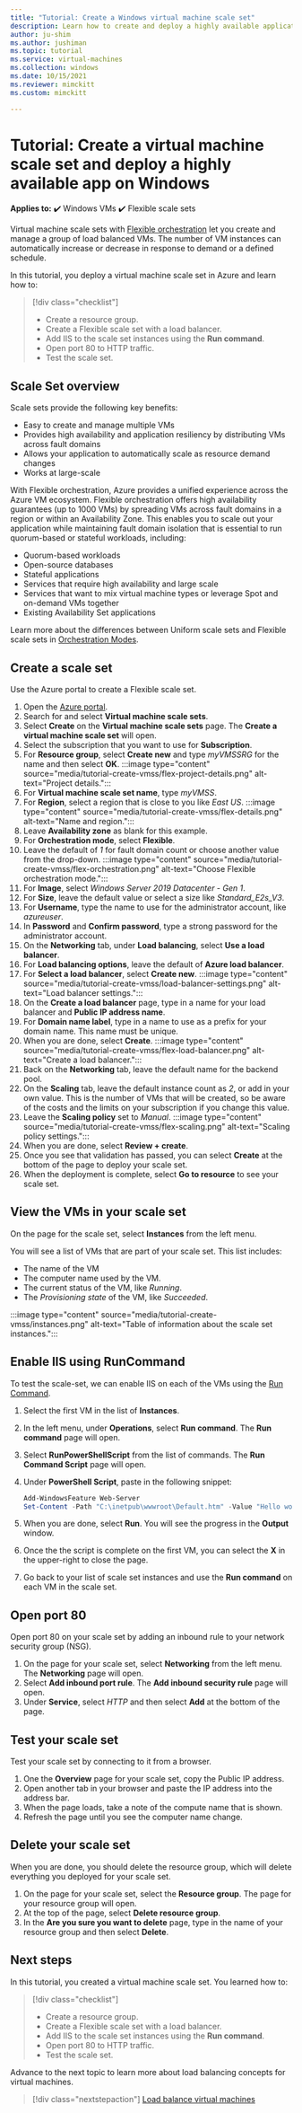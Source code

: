 ```yaml
---
title: "Tutorial: Create a Windows virtual machine scale set"
description: Learn how to create and deploy a highly available application on Windows VMs using a virtual machine scale set.
author: ju-shim
ms.author: jushiman
ms.topic: tutorial
ms.service: virtual-machines
ms.collection: windows
ms.date: 10/15/2021
ms.reviewer: mimckitt
ms.custom: mimckitt

---
```


# Tutorial: Create a virtual machine scale set and deploy a highly available app on Windows
**Applies to:** :heavy_check_mark: Windows VMs :heavy_check_mark: Flexible scale sets

Virtual machine scale sets with [Flexible orchestration](../flexible-virtual-machine-scale-sets.md) let you create and manage a group of load balanced VMs. The number of VM instances can automatically increase or decrease in response to demand or a defined schedule.

In this tutorial, you deploy a virtual machine scale set in Azure and learn how to:

> [!div class="checklist"]
> * Create a resource group.
> * Create a Flexible scale set with a load balancer.
> * Add IIS to the scale set instances using the **Run command**.
> * Open port 80 to HTTP traffic.
> * Test the scale set.


## Scale Set overview

Scale sets provide the following key benefits:
- Easy to create and manage multiple VMs
- Provides high availability and application resiliency by distributing VMs across fault domains
- Allows your application to automatically scale as resource demand changes
- Works at large-scale

With Flexible orchestration, Azure provides a unified experience across the Azure VM ecosystem. Flexible orchestration offers high availability guarantees (up to 1000 VMs) by spreading VMs across fault domains in a region or within an Availability Zone. This enables you to scale out your application while maintaining fault domain isolation that is essential to run quorum-based or stateful workloads, including:
- Quorum-based workloads
- Open-source databases
- Stateful applications
- Services that require high availability and large scale
- Services that want to mix virtual machine types or leverage Spot and on-demand VMs together
- Existing Availability Set applications

Learn more about the differences between Uniform scale sets and Flexible scale sets in [Orchestration Modes](../../virtual-machine-scale-sets/virtual-machine-scale-sets-orchestration-modes.md).



## Create a scale set

Use the Azure portal to create a Flexible scale set.

1. Open the [Azure portal](https://portal.azure.com).
1. Search for and select **Virtual machine scale sets**.
1. Select **Create** on the **Virtual machine scale sets** page. The **Create a virtual machine scale set** will open.
1. Select the subscription that you want to use for **Subscription**.
1. For **Resource group**, select **Create new** and type *myVMSSRG* for the name and then select **OK**.
    :::image type="content" source="media/tutorial-create-vmss/flex-project-details.png" alt-text="Project details.":::
1. For **Virtual machine scale set name**, type *myVMSS*.
1. For **Region**, select a region that is close to you like *East US*.
    :::image type="content" source="media/tutorial-create-vmss/flex-details.png" alt-text="Name and region.":::
1. Leave **Availability zone** as blank for this example.
1. For **Orchestration mode**, select **Flexible**.
1. Leave the default of *1* for fault domain count or choose another value from the drop-down.
   :::image type="content" source="media/tutorial-create-vmss/flex-orchestration.png" alt-text="Choose Flexible orchestration mode.":::
1. For **Image**, select *Windows Server 2019 Datacenter - Gen 1*.
1. For **Size**, leave the default value or select a size like *Standard_E2s_V3*.
1. For **Username**, type the name to use for the administrator account, like *azureuser*.
1. In **Password** and **Confirm password**, type a strong password for the administrator account.
1. On the **Networking** tab, under **Load balancing**, select **Use a load balancer**.
1. For **Load balancing options**, leave the default of **Azure load balancer**.
1. For **Select a load balancer**, select **Create new**. 
    :::image type="content" source="media/tutorial-create-vmss/load-balancer-settings.png" alt-text="Load balancer settings.":::
1. On the **Create a load balancer** page, type in a name for your load balancer and **Public IP address name**.
1. For **Domain name label**, type in a name to use as a prefix for your domain name. This name must be unique.
1. When you are done, select **Create**.
    :::image type="content" source="media/tutorial-create-vmss/flex-load-balancer.png" alt-text="Create a load balancer.":::
1. Back on the **Networking** tab, leave the default name for the backend pool.
1. On the **Scaling** tab, leave the default instance count as *2*, or add in your own value. This is the number of VMs that will be created, so be aware of the costs and the limits on your subscription if you change this value.
1. Leave the **Scaling policy** set to *Manual*.
    :::image type="content" source="media/tutorial-create-vmss/flex-scaling.png" alt-text="Scaling policy settings.":::
1. When you are done, select **Review + create**.
1. Once you see that validation has passed, you can select **Create** at the bottom of the page to deploy your scale set.
1. When the deployment is complete, select **Go to resource** to see your scale set.

## View the VMs in your scale set

On the page for the scale set, select **Instances** from the left menu. 

You will see a list of VMs that are part of your scale set. This list includes:

- The name of the VM
- The computer name used by the VM.
- The current status of the VM, like *Running*.
- The *Provisioning state* of the VM, like *Succeeded*.

:::image type="content" source="media/tutorial-create-vmss/instances.png" alt-text="Table of information about the scale set instances.":::

## Enable IIS using RunCommand

To test the scale-set, we can enable IIS on each of the VMs using the [Run Command](../windows/run-command.md).

1. Select the first VM in the list of **Instances**.
1. In the left menu, under **Operations**, select **Run command**. The **Run command** page will open.
1. Select **RunPowerShellScript** from the list of commands. The **Run Command Script** page will open.
1. Under **PowerShell Script**, paste in the following snippet:

    ```powershell
    Add-WindowsFeature Web-Server
    Set-Content -Path "C:\inetpub\wwwroot\Default.htm" -Value "Hello world from host $($env:computername) !"
    ```
1. When you are done, select **Run**. You will see the progress in the **Output** window.
1. Once the the script is complete on the first VM, you can select the **X** in the upper-right to close the page.
1. Go back to your list of scale set instances and use the **Run command** on each VM in the scale set.

## Open port 80 

Open port 80 on your scale set by adding an inbound rule to your network security group (NSG).

1. On the page for your scale set, select **Networking** from the left menu. The **Networking** page will open.
1. Select **Add inbound port rule**. The **Add inbound security rule** page will open.
1. Under **Service**, select *HTTP* and then select **Add** at the bottom of the page.

## Test your scale set

Test your scale set by connecting to it from a browser.

1. One the **Overview** page for your scale set, copy the Public IP address.
1. Open another tab in your browser and paste the IP address into the address bar.
1. When the page loads, take a note of the compute name that is shown. 
1. Refresh the page until you see the computer name change. 

## Delete your scale set

When you are done, you should delete the resource group, which will delete everything you deployed for your scale set.

1. On the page for your scale set, select the **Resource group**. The page for your resource group will open.
1. At the top of the page, select **Delete resource group**.
1. In the **Are you sure you want to delete** page, type in the name of your resource group and then select **Delete**.

## Next steps
In this tutorial, you created a virtual machine scale set. You learned how to:

> [!div class="checklist"]
> * Create a resource group.
> * Create a Flexible scale set with a load balancer.
> * Add IIS to the scale set instances using the **Run command**.
> * Open port 80 to HTTP traffic.
> * Test the scale set.

Advance to the next topic to learn more about load balancing concepts for virtual machines.

> [!div class="nextstepaction"]
> [Load balance virtual machines](../load-balancer/quickstart-load-balancer-standard-public-powershell.md)
